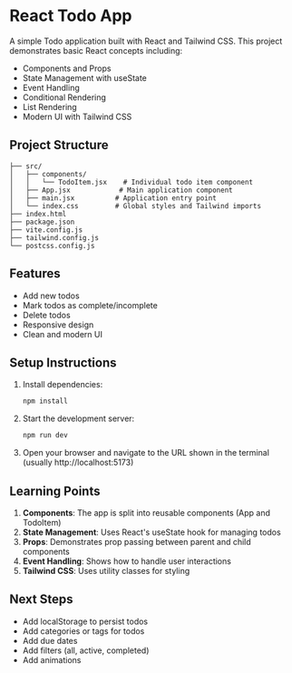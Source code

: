 # React Todo App

A simple Todo application built with React and Tailwind CSS. This project demonstrates basic React concepts including:

- Components and Props
- State Management with useState
- Event Handling
- Conditional Rendering
- List Rendering
- Modern UI with Tailwind CSS

## Project Structure

```
├── src/
│   ├── components/
│   │   └── TodoItem.jsx    # Individual todo item component
│   ├── App.jsx            # Main application component
│   ├── main.jsx          # Application entry point
│   └── index.css         # Global styles and Tailwind imports
├── index.html
├── package.json
├── vite.config.js
├── tailwind.config.js
└── postcss.config.js
```

## Features

- Add new todos
- Mark todos as complete/incomplete
- Delete todos
- Responsive design
- Clean and modern UI

## Setup Instructions

1. Install dependencies:
   ```bash
   npm install
   ```

2. Start the development server:
   ```bash
   npm run dev
   ```

3. Open your browser and navigate to the URL shown in the terminal (usually http://localhost:5173)

## Learning Points

1. **Components**: The app is split into reusable components (App and TodoItem)
2. **State Management**: Uses React's useState hook for managing todos
3. **Props**: Demonstrates prop passing between parent and child components
4. **Event Handling**: Shows how to handle user interactions
5. **Tailwind CSS**: Uses utility classes for styling

## Next Steps

- Add localStorage to persist todos
- Add categories or tags for todos
- Add due dates
- Add filters (all, active, completed)
- Add animations 